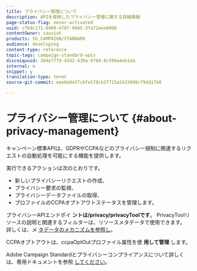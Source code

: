 ```yaml
---
title: プライバシー管理について
description: APIを使用したプライバシー管理に関する詳細情報
page-status-flag: never-activated
uuid: c7b9c171-0409-4707-9d45-3fa72aee8008
contentOwner: sauviat
products: SG_CAMPAIGN/STANDARD
audience: developing
content-type: reference
topic-tags: campaign-standard-apis
discoiquuid: 304e7779-42d2-430a-9704-8c599a4eb1da
internal: n
snippet: y
translation-type: tm+mt
source-git-commit: aee0e0437cbfe578cb2f715a2433099c79dd1748

---
```



# プライバシー管理について {#about-privacy-management}

キャンペーン標準APIは、GDPRやCCPAなどのプライバシー規制に関連するリクエストの自動処理を可能にする機能を提供します。

実行できるアクションは次のとおりです。

* 新しいプライバシーリクエストの作成、
* プライバシー要求の監視、
* プライバシーデータファイルの取得、
* プロファイルのCCPAオプトアウトステータスを管理します。

プライバシーAPIエンドポイ **ントは/privacy/privacyToolです**。 PrivacyToolリソースの説明と関連するフィルターは、リソースメタデータで使用できます。 詳しくは、メ [タデータのメカニズムを参照し](../../api/using/metadata-mechanism.md)。

CCPAオプトアウトは、ccpaOptOutプロファイル属性を使 **用して管理** します。

Adobe Campaign Standardとプライバシーコンプライアンスについて詳しくは、専用ドキュメントを参照 [してください](https://helpx.adobe.com/campaign/kb/acs-privacy.html)。
